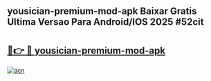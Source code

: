 ## yousician-premium-mod-apk Baixar Gratis Ultima Versao Para Android/IOS 2025 #52cit

# <h2><a href="https://ainizakaria.my?title=yousician-premium-mod-apk&ref=20M">🔗👉 🔴 yousician-premium-mod-apk</a></h2>

[![acn](https://github.com/user-attachments/assets/0f9c940e-d8b0-45ae-aac7-cd30a18b3e1c)](https://ainizakaria.my?title=yousician-premium-mod-apk&ref=20M)

